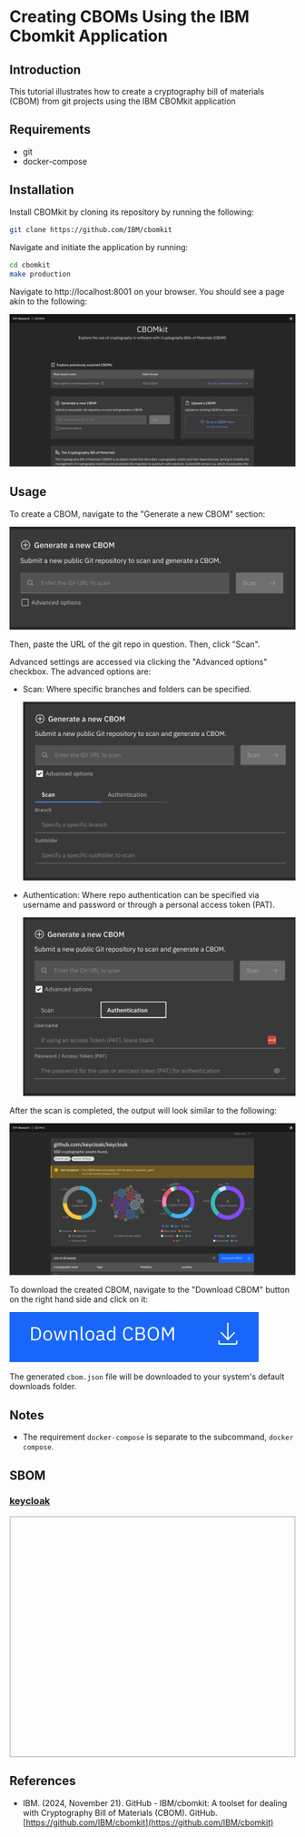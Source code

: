 # Creating CBOMs Using the IBM Cbomkit Application

## Introduction

This tutorial illustrates how to create a cryptography bill of materials (CBOM) from git projects using the IBM CBOMkit application

## Requirements

* git
* docker-compose

## Installation

Install CBOMkit by cloning its repository by running the following:

```bash
git clone https://github.com/IBM/cbomkit
```

Navigate and initiate the application by running:

```bash
cd cbomkit
make production
```

Navigate to http://localhost:8001 on your browser. You should see a page akin to the following:

![homepage](./images/homepage.png)

## Usage

To create a CBOM, navigate to the "Generate a new CBOM" section:

![generate](./images/generate.png)

Then, paste the URL of the git repo in question. Then, click "Scan".

Advanced settings are accessed via clicking the "Advanced options" checkbox. The advanced options are:

* Scan: Where specific branches and folders can be specified.
    
    ![scan](./images/scan.png)

* Authentication: Where repo authentication can be specified via username and password or through a personal access token (PAT).
    
    ![authenticate](./images/authenticate.png)

After the scan is completed, the output will look similar to the following:

![result](./images/result.png)

To download the created CBOM, navigate to the "Download CBOM" button on the right hand side and click on it:

![download](./images/download.png)

The generated ```cbom.json``` file will be downloaded to your system's default downloads folder.
## Notes

* The requirement ```docker-compose``` is separate to the subcommand, ```docker compose```. 

## SBOM

<html lang="en">
<head>
    <meta charset="UTF-8">
    <meta name="viewport" content="width=device-width, initial-scale=1.0">
    <title>Pretty JSON Display</title>
    <style>
        #json-container {
            height: 400px; /* Set a fixed height */
            overflow-y: auto; /* Enable vertical scrolling */
            border: 2px solid #ccc; /* Optional: add a border for visibility */
            padding: 10px;
        }
        #xml-container {
            height: 400px; /* Set a fixed height */
            overflow-y: auto; /* Enable vertical scrolling */
            border: 2px solid #ccc; /* Optional: add a border for visibility */
            padding: 10px;
        }
        pre {
            margin: 0;
            white-space: pre-wrap;
            word-wrap: break-word;
        }
    </style>
</head>
<body>
    <h3>
        <a href="./cbom.json">keycloak</a>
    </h3>
    <div id="json-container">
        <pre id="json-display"></pre>
    </div>
    <script>
        function display_json(url, elementid){
        fetch(url)
            .then(response => response.json())
            .then(data => {
                document.getElementById(elementid).textContent = JSON.stringify(data, null, 2);
            })
            .catch(error => console.error('Error fetching JSON:', error));
        }
        function display_xml(url, elementid){
        fetch(url)
            .then(response => response.text())
            .then(data => {
                document.getElementById(elementid).textContent = data;
            })
            .catch(error => console.error('Error fetching XML:', error));
        }
    display_json('./cbom.json', 'json-display');
    </script>
</body>
</html>


## References

* IBM. (2024, November 21). GitHub - IBM/cbomkit: A toolset for dealing with Cryptography Bill of Materials (CBOM). GitHub. [https://github.com/IBM/cbomkit](https://github.com/IBM/cbomkit)